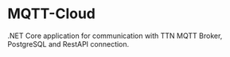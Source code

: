 # MQTT-Cloud

.NET Core application for communication with TTN MQTT Broker, PostgreSQL and RestAPI connection.